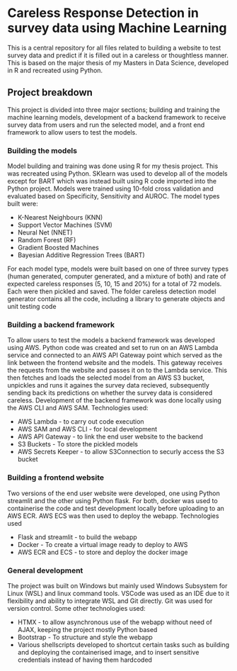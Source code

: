 # Careless Response Detection in survey data using Machine Learning

This is a central repository for all files related to building a website to test survey data and 
predict if it is filled out in a careless or thoughtless manner. This is based on the major thesis of my
Masters in Data Science, developed in R and recreated using Python.

## Project breakdown

This project is divided into three major sections; building and training the machine learning models, development of a 
backend framework to receive survey data from users and run the selected model, and a front end framework to allow
users to test the models.

### Building the models

Model building and training was done using R for my thesis project. This was recreated using Python. SKlearn was
used to develop all of the models except for BART which was instead built using R code imported into the Python 
project. Models were trained using 10-fold cross validation and evaluated based on Specificity, Sensitivity and AUROC.
The model types built were:

* K-Nearest Neighbours (KNN)
* Support Vector Machines (SVM)
* Neural Net (NNET)
* Random Forest (RF)
* Gradient Boosted Machines
* Bayesian Additive Regression Trees (BART)

For each model type, models were built based on one of three survey types (human generated, computer generated, and a mixture of both) and rate of expected careless responses (5, 10, 15 and 20%) for a total of 72 models. Each were
then pickled and saved. 
The folder careless detection model generator contains all the code, including a library to generate objects and unit testing code

### Building a backend framework

To allow users to test the models a backend framework was developed using AWS. Python code was created and set to run 
on an AWS Lambda service and connected to an AWS API Gateway point which served as the link between the frontend website and the models. This gateway receives the requests from the website and passes it on to the Lambda service. This then fetches and loads the selected model from an AWS S3 bucket, unpickles and runs it againes the survey data recieved, 
subsequently sending back its predictions on whether the survey data is considered careless. Development of the backend framework was done locally using the AWS CLI and AWS SAM.
Technologies used:

* AWS Lambda - to carry out code execution
* AWS SAM and AWS CLI - for local development
* AWS API Gateway - to link the end user website to the backend 
* S3 Buckets - To store the pickled models
* AWS Secrets Keeper - to allow S3Connection to securly access the S3 bucket

### Building a frontend website

Two versions of the end user website were developed, one using Python streamlit and the other using Python flask.
For both, docker was used to containerise the code and test development locally before uploading to an AWS ECR. 
AWS ECS was then used to deploy the webapp.
Technologies used

* Flask and streamlit - to build the webapp
* Docker - To create a virtual image ready to deploy to AWS
* AWS ECR and ECS - to store and deploy the docker image

### General development

The project was built on Windows but mainly used Windows Subsystem for Linux (WSL) and linux command tools. VSCode was used as an IDE due to it flexibility and ability to integrate WSL and Git directly. Git was used for version control.
Some other technologies used:

* HTMX - to allow asynchronous use of the webapp without need of AJAX, keeping the project mostly Python based
* Bootstrap - To structure and style the webapp
* Various shellscripts developed to shortcut certain tasks such as building and deploying the containerised image, and to insert sensitive credentials instead of having them hardcoded



